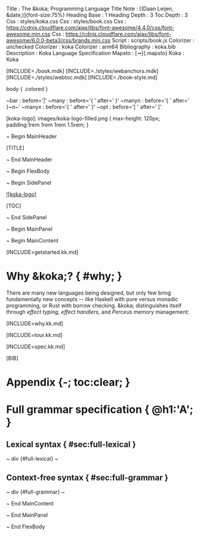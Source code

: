 Title         : The &koka; Programming Language
Title Note    : [(Daan Leijen, &date;)]{font-size:75%}
Heading Base  : 1
Heading Depth : 3
Toc Depth     : 3
Css           : styles/koka.css
Css           : styles/book.css
Css           : https://cdnjs.cloudflare.com/ajax/libs/font-awesome/4.4.0/css/font-awesome.min.css
Css           : https://cdnjs.cloudflare.com/ajax/libs/font-awesome/6.0.0-beta3/css/brands.min.css
Script        : scripts/book.js
Colorizer     : unchecked
Colorizer     : koka
Colorizer     : arm64
Bibliography  : koka.bib
Description   : Koka Language Specification
Mapsto        : [$\rightsquigarrow$]{.mapsto}
Koka          : Koka

[INCLUDE=./book.mdk]
[INCLUDE=./styles/webanchors.mdk]
[INCLUDE=./styles/webtoc.mdk]
[INCLUDE=./book-style.md]

body {
  .colored
}

~bar          : before='|'
~many         : before='{ ' after=' }'
~manyn        : before='{ ' after=' }~_n_~'
~manyx        : before='{ ' after=' }'
~opt          : before='[ ' after=' ]'


[koka-logo]: images/koka-logo-filled.png { max-height: 120px; padding:1rem 1rem 1rem 1.5rem; }

~ Begin MainHeader

[TITLE]

~ End MainHeader

~ Begin FlexBody

~ Begin SidePanel

[![koka-logo]](https://github.com/koka-lang/koka)

[TOC]

~ End SidePanel

~ Begin MainPanel

~ Begin MainContent

[INCLUDE=getstarted.kk.md]

# Why &koka;? { #why; }

There are many new languages being designed, but only few
bring fundamentally new concepts -- like Haskell with
pure versus monadic programming, or Rust with borrow checking.
&koka; distinguishes itself through _effect typing_, _effect handlers_,
and _Perceus_ memory management:

[INCLUDE=why.kk.md]

[INCLUDE=tour.kk.md]

[INCLUDE=spec.kk.md]

[BIB]

# Appendix {-; toc:clear; }

# Full grammar specification { @h1:'A'; }

## Lexical syntax { #sec:full-lexical }

~ div {#full-lexical}
~

## Context-free syntax  { #sec:full-grammar }

~ div {#full-grammar}
~

~ End MainContent

~ End MainPanel

~ End FlexBody
